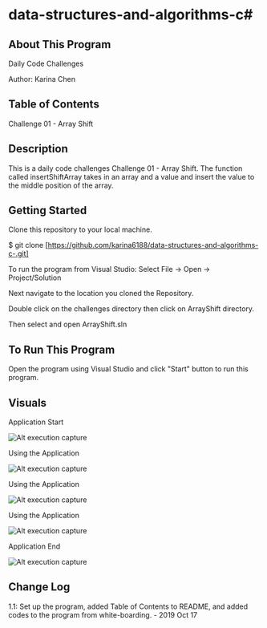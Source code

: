 # data-structures-and-algorithms-c#

## About This Program
Daily Code Challenges

Author: Karina Chen

## Table of Contents
Challenge 01 - Array Shift

## Description
This is a daily code challenges Challenge 01 - Array Shift.
The function called insertShiftArray takes in an array and a value and insert the value to the middle position of the array.

## Getting Started
Clone this repository to your local machine.

$ git clone [https://github.com/karina6188/data-structures-and-algorithms-c-.git]

To run the program from Visual Studio:
Select File -> Open -> Project/Solution

Next navigate to the location you cloned the Repository.

Double click on the challenges directory then click on ArrayShift directory.

Then select and open ArrayShift.sln

## To Run This Program
Open the program using Visual Studio and click "Start" button to run this program.


## Visuals

Application Start

![Alt execution capture]()


Using the Application

![Alt execution capture]()

Using the Application

![Alt execution capture]()

Using the Application

![Alt execution capture]()

Application End

![Alt execution capture]()

## Change Log

1.1: Set up the program, added Table of Contents to README, and added codes to the program from white-boarding. - 2019 Oct 17
